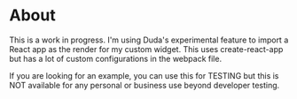 # About
This is a work in progress. I'm using Duda's experimental feature to import a React app as the render for my custom widget. This uses create-react-app but has a lot of custom configurations in the webpack file.

If you are looking for an example, you can use this for TESTING but this is NOT available for any personal or business use beyond developer testing.